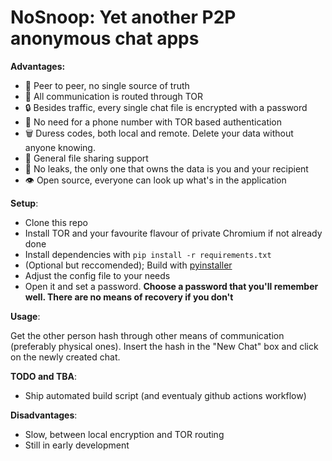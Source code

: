 # NoSnoop: Yet another P2P anonymous chat apps

**Advantages:**

- 👥 Peer to peer, no single source of truth
- 🧅 All communication is routed through TOR
- 🔒 Besides traffic, every single chat file is encrypted with a password
- 🔑 No need for a phone number with TOR based authentication
- 🗑️ Duress codes, both local and remote. Delete your data without anyone knowing.
- 📄 General file sharing support
- 🤷 No leaks, the only one that owns the data is you and your recipient
- 👁️ Open source, everyone can look up what's in the application

**Setup**:

- Clone this repo
- Install TOR and your favourite flavour of private Chromium if not already done
- Install dependencies with `pip install -r requirements.txt`
- (Optional but reccomended); Build with [pyinstaller](https://pyinstaller.org/en/stable/)
- Adjust the config file to your needs
- Open it and set a password. **Choose a password that you'll remember well. There are no means of recovery if you don't**

**Usage**:

Get the other person hash through other means of communication (preferably physical ones). Insert the hash in the "New Chat" box and click on the newly created chat.

**TODO and TBA**:

- Ship automated build script (and eventualy github actions workflow)

**Disadvantages**:

- Slow, between local encryption and TOR routing
- Still in early development
